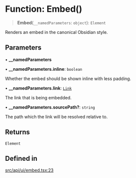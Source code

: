 # Function: Embed()

> **Embed**(`__namedParameters`: `object`): `Element`

Renders an embed in the canonical Obsidian style.

## Parameters

• **\_\_namedParameters**

• **\_\_namedParameters.inline**: `boolean`

Whether the embed should be shown inline with less padding.

• **\_\_namedParameters.link**: [`Link`](../../expressions/classes/Link.md)

The link that is being embedded.

• **\_\_namedParameters.sourcePath?**: `string`

The path which the link will be resolved relative to.

## Returns

`Element`

## Defined in

[src/api/ui/embed.tsx:23](https://github.com/blacksmithgu/datacore/blob/68b5529e5bdbcee81e7112d11ecb8c7d40cbb0f2/src/api/ui/embed.tsx#L23)
